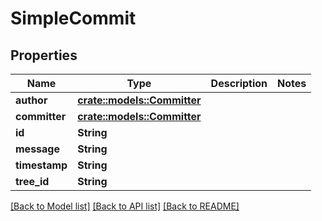 # SimpleCommit

## Properties

Name | Type | Description | Notes
------------ | ------------- | ------------- | -------------
**author** | [**crate::models::Committer**](Committer.md) |  | 
**committer** | [**crate::models::Committer**](Committer.md) |  | 
**id** | **String** |  | 
**message** | **String** |  | 
**timestamp** | **String** |  | 
**tree_id** | **String** |  | 

[[Back to Model list]](../README.md#documentation-for-models) [[Back to API list]](../README.md#documentation-for-api-endpoints) [[Back to README]](../README.md)


